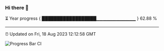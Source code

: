 ### Hi there 👋

⏳ Year progress { ██████████████████▁▁▁▁▁▁▁▁▁▁▁▁ } 62.88 %

---

⏰ Updated on Fri, 18 Aug 2023 12:12:58 GMT

![Progress Bar CI](https://github.com/Shyam-Makwana/GitHub-Actions-Demo/workflows/Progress%20Bar%20CI/badge.svg)
